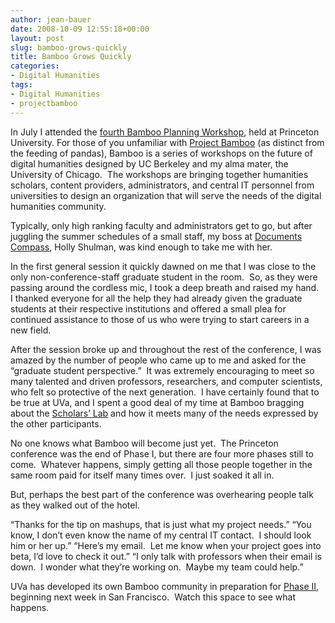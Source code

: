 ```yaml
---
author: jean-bauer
date: 2008-10-09 12:55:18+00:00
layout: post
slug: bamboo-grows-quickly
title: Bamboo Grows Quickly
categories:
- Digital Humanities
tags:
- Digital Humanities
- projectbamboo
---
```


In July I attended the [fourth Bamboo Planning Workshop](http://projectbamboo.org/1d-princeton-workshop-agenda), held at Princeton University. For those of you unfamiliar with [Project Bamboo](http://projectbamboo.org/) (as distinct from the feeding of pandas), Bamboo is a series of workshops on the future of digital humanities designed by UC Berkeley and my alma mater, the University of Chicago.  The workshops are bringing together humanities scholars, content providers, administrators, and central IT personnel from universities to design an organization that will serve the needs of the digital humanities community.

Typically, only high ranking faculty and administrators get to go, but after juggling the summer schedules of a small staff, my boss at [Documents Compass](http://documentscompass.org/DCAbout.html), Holly Shulman, was kind enough to take me with her.

In the first general session it quickly dawned on me that I was close to the only non-conference-staff graduate student in the room.  So, as they were passing around the cordless mic, I took a deep breath and raised my hand.  I thanked everyone for all the help they had already given the graduate students at their respective institutions and offered a small plea for continued assistance to those of us who were trying to start careers in a new field.

After the session broke up and throughout the rest of the conference, I was amazed by the number of people who came up to me and asked for the “graduate student perspective.”  It was extremely encouraging to meet so many talented and driven professors, researchers, and computer scientists, who felt so protective of the next generation.  I have certainly found that to be true at UVa, and I spent a good deal of my time at Bamboo bragging about the [Scholars’ Lab](http://library.virginia.edu/scholarslab/) and how it meets many of the needs expressed by the other participants.

No one knows what Bamboo will become just yet.  The Princeton conference was the end of Phase I, but there are four more phases still to come.  Whatever happens, simply getting all those people together in the same room paid for itself many times over.  I just soaked it all in.

But, perhaps the best part of the conference was overhearing people talk as they walked out of the hotel.

“Thanks for the tip on mashups, that is just what my project needs.”
“You know, I don’t even know the name of my central IT contact.  I should look him or her up.”
“Here’s my email.  Let me know when your project goes into beta, I’d love to check it out.”
“I only talk with professors when their email is down.  I wonder what they’re working on.  Maybe my team could help.”

UVa has developed its own Bamboo community in preparation for [Phase II](http://projectbamboo.org/workshop-two), beginning next week in San Francisco.  Watch this space to see what happens.
